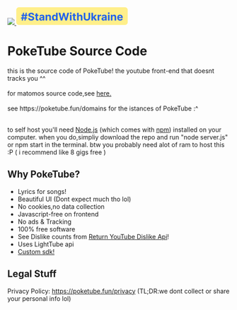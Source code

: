  
  <a href="https://poketube.fun/watch?v=dQw4w9WgXcQ">
 <img src="https://user-images.githubusercontent.com/65588168/178095991-a9c4b907-831a-456c-a648-bf3d92073104.png" > </a>
 
  <img src="https://raw.githubusercontent.com/vshymanskyy/StandWithUkraine/main/badges/StandWithUkraine.svg">

 <h1> PokeTube Source Code </h1> 
  this is the source code of PokeTube! the youtube front-end that doesnt tracks you ^^ <br> <br> for matomos source code,see <a href="https://github.com/poketube-org/poketube/tree/main/t"> here. </a>
  <br> <br> 
  see https://poketube.fun/domains for the istances of PokeTube :^ <br> <br>

   to self host you'll need  [Node.js](https://nodejs.org/en/download/) (which comes with [npm](http://npmjs.com)) installed on your computer. when you do,simpliy download the repo and run "node server.js" or npm start in the terminal. btw you probably need alot of ram to host this :P ( i recommend like 8 gigs free )
 <br>


## Why PokeTube?
- Lyrics for songs!
- Beautiful UI (Dont expect much tho lol)
- No cookies,no data collection
- Javascript-free on frontend
- No ads & Tracking
- 100% free software
- See Dislike counts from [Return YouTube Dislike Api](https://www.returnyoutubedislike.com/)!
- Uses LightTube api
- <a href="https://github.com/iamashley0/poketube/tree/main/sdk">Custom sdk!</a> 

## Legal Stuff
Privacy Policy: https://poketube.fun/privacy (TL;DR:we dont collect or share your personal info lol)
